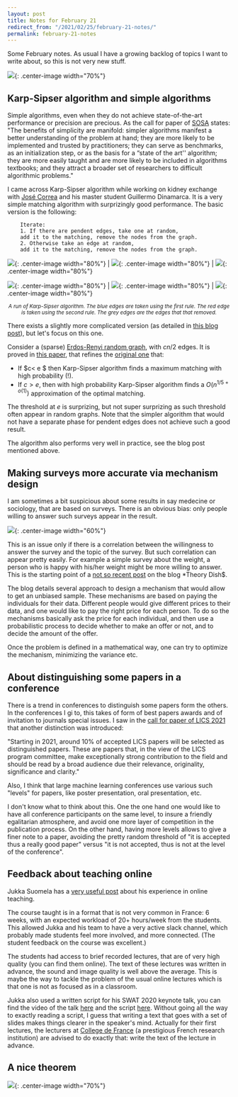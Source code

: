 ```yaml
---
layout: post
title: Notes for February 21
redirect_from: "/2021/02/25/february-21-notes/"
permalink: february-21-notes
---
```


Some February notes.
As usual I have a growing backlog of topics I want to write about, so this is 
not very new stuff. 

![](assets/chambran.jpg){: .center-image width="70%"}
 

## Karp-Sipser algorithm and simple algorithms

Simple algorithms, even when they do not achieve state-of-the-art performance
or precision are precious. As the call for paper of 
[SOSA](https://www.siam.org/conferences/cm/conference/sosa21) states:
"The benefits of simplicity are manifold: simpler algorithms manifest a better 
understanding of the problem at hand; they are more likely to be implemented and 
trusted by practitioners; they can serve as benchmarks, as an initialization 
step, or as the basis for a “state of the art'' algorithm; they are more easily 
taught and are more likely to be included in algorithms textbooks; and they 
attract a broader set of researchers to difficult algorithmic problems."

I came across Karp-Sipser algorithm while working on kidney exchange with 
[José Correa](https://www.dii.uchile.cl/~jcorrea/) and his master student 
Guillermo Dinamarca. It is a very simple matching algorithm with surprizingly 
good performance. The basic version is the following:

		Iterate: 
		1. If there are pendent edges, take one at random, 
		add it to the matching, remove the nodes from the graph.
		2. Otherwise take an edge at random, 
		add it to the matching, remove the nodes from the graph.
		

![](assets/karp-sipser-1.png){: .center-image width="80%"} | ![](assets/karp-sipser-2.png){: .center-image width="80%"} | ![](assets/karp-sipser-3.png){: .center-image width="80%"}

![](assets/karp-sipser-4.png){: .center-image width="80%"} | ![](assets/karp-sipser-5.png){: .center-image width="80%"} | ![](assets/karp-sipser-6.png){: .center-image width="80%"}

<p align="center"><small><i>
A run of Karp-Sipser algorithm. The blue edges are taken using the first rule. 
The red edge is taken using the second rule. The grey edges are the edges that 
that removed.
</i></small></p>
		
There exists a slightly more complicated version (as detailed in 
[this blog post](https://cscresearchblog.wordpress.com/2018/11/16/karp-sipser-heuristic-and-reductions/#arfp)), 
but let's focus on this one.

Consider a (sparse) [Erdos-Renyi random graph](https://en.wikipedia.org/wiki/Erd%C5%91s%E2%80%93R%C3%A9nyi_model), 
with $cn/2$ edges. 
It is proved in [this paper](https://www.researchgate.net/profile/Alan-Frieze/publication/240470502_Maximum_matchings_in_sparse_random_graphs_Karp_-_Sipser_re_-_visited_Random_Structures_and_Algorithms/links/5785455308aec5c2e4e11c0b/Maximum-matchings-in-sparse-random-graphs-Karp-Sipser-re-visited-Random-Structures-and-Algorithms.pdf), that refines the [original one](https://ieeexplore.ieee.org/abstract/document/4568355) that: 

* If $c< e $ then Karp-Sipser algorithm finds a maximum matching with high 
probability (!). 
* If $c > e$, then with high probability Karp-Sipser algorithm finds a 
$O(n^{1/5+o(1)})$ approximation of the optimal matching.

The threshold at $e$ is surprizing, but not super surprizing as such threshold 
often appear in random graphs.
Note that the simpler algorithm that would not have a separate phase for pendent
edges does not achieve such a good result. 

The algorithm also performs very well in practice, see the blog post mentioned 
above.

## Making surveys more accurate via mechanism design

I am sometimes a bit suspicious about some results in say medecine or sociology, 
that are based on surveys. There is an obvious bias: only people willing to 
answer such surveys appear in the result. 

![](assets/survey.png){: .center-image width="60%"}

This is an issue only if there is a correlation between the willingness to 
answer the survey and the topic of the survey. But such correlation can appear
pretty easily. For example a simple survey about the weight, a person who is 
happy with his/her weight might be more willing to answer. 
This is the starting point of a 
[not so recent post](https://theorydish.blog/2020/05/19/incentive-compatible-sensitive-surveys/)
on the blog *Theory Dish$.

The blog details several approach to design a mechanism that would allow to 
get an unbiased sample. These mechanisms are based on paying the individuals for
their data. Different people would give different prices to their data, and one 
would like to pay the right price for each person. To do so the mechanisms 
basically ask the price for each individual, and then use a probabilistic 
process to decide whether to make an offer or not, and to decide the amount of 
the offer.

Once the problem is defined in a mathematical way, one can try to optimize the 
mechanism, minimizing the variance etc. 

## About distinguishing some papers in a conference

There is a trend in conferences to distinguish some papers form the others. 
In the conferences I gi to, this takes of form of best papers awards and of 
invitation to journals special issues. I saw in the 
[call for paper of LICS 2021](http://easyconferences.eu/lics2021/cfp/) that 
another distinction was introduced: 

"Starting in 2021, around 10% of accepted LICS papers will be selected as 
distinguished papers. These are papers that, in the view of the LICS program 
committee, make exceptionally strong contribution to the field and should be 
read by a broad audience due their relevance, originality, significance and 
clarity."

Also, I think that large machine learning conferences use various such "levels"
for papers, like poster presentation, oral presentation, etc.

I don't know what to think about this. One the one hand one would like to have 
all conference participants on the same level, to insure a friendly egalitarian 
atmosphere, and avoid one more layer of competition in the publication process. 
On the other hand, having more levels allows to give a finer note to a paper, 
avoiding the pretty random threshold of "it is accepted thus a really good paper" 
versus "it is not accepted, thus is not at the level of the conference". 


## Feedback about teaching online

Jukka Suomela has a [very useful post](https://jukkasuomela.fi/online-teaching-2020/) 
about his experience in online teaching. 

The course taught is in a format that is not very common in France: 6 weeks, 
with an expected workload of 20+ hours/week from the students. 
This allowed Jukka and his team to have a very active slack channel, which 
probably made students feel more involved, and more connected. 
(The student feedback on the course was excellent.)

The students had access to brief recorded lectures, that are of very high 
quality (you can find them online). The text of these lectures was written in 
advance, the sound and image quality is well above the average. 
This is maybe the way to tackle the problem of the usual online lectures which is
that one is not as focused as in a classroom.

Jukka also used a written script for his SWAT 2020 keynote talk, you can find 
the video of the talk 
[here](https://www.youtube.com/watch?v=Z3-GhX4a4cU&feature=youtu.be)
and the script [here](https://jukkasuomela.fi/landscape-of-locality/). 
Without going all the way to exactly reading a script, I guess that writing
a text that goes with a set of slides makes things clearer in the speaker's mind.
Actually for their first lectures, the lecturers at 
[College de France](https://en.wikipedia.org/wiki/Coll%C3%A8ge_de_France) 
(a prestigious French research institution) are advised to do exactly that: write
the text of the lecture in advance. 

## A nice theorem

![](assets/new-result.png){: .center-image width="70%"}
